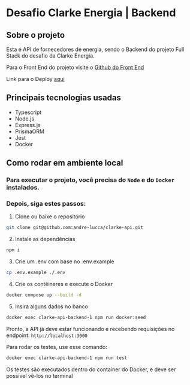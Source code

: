 # Desafio Clarke Energia | Backend

## Sobre o projeto

Esta é API de fornecedores de energia, sendo o Backend do projeto Full Stack do desafio da Clarke Energia.

Para o Front End do projeto visite o [Github do Front End](https://github.com/andre-lucca/clarke-app)

Link para o Deploy [aqui](https://clarke-api.onrender.com/suppliers)

## Principais tecnologias usadas
 - Typescript
 - Node.js
 - Express.js
 - PrismaORM
 - Jest
 - Docker

## Como rodar em ambiente local

### Para executar o projeto, você precisa do `Node` e do `Docker` instalados.

### Depois, siga estes passos:

1. Clone ou baixe o repositório

```bash
git clone git@github.com:andre-lucca/clarke-api.git
```

2. Instale as dependências

```bash
npm i
```

3. Crie um .env com base no .env.example

```bash
cp .env.example ./.env
```

4. Crie os contêineres e execute o Docker

```bash
docker compose up --build -d
```

5. Insira alguns dados no banco

```bash
docker exec clarke-api-backend-1 npm run docker:seed
```
Pronto, a API já deve estar funcionando e recebendo requisições no endpoint:
`http://localhost:3000`

Para rodar os testes, use esse comando:

```bash
docker exec clarke-api-backend-1 npm run test
```

Os testes são executados dentro do container do Docker, e deve ser possível vê-los no terminal

